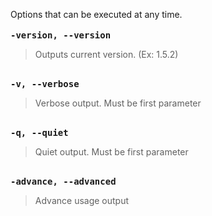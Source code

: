 Options that can be executed at any time.
<br /><br />
<strong><kbd>-version, --version</kbd></strong>
<blockquote>Outputs current version. (Ex: 1.5.2)</blockquote>

<br />
<strong><kbd>-v, --verbose</kbd></strong>
<blockquote>Verbose output. Must be first parameter</blockquote>

<br />
<strong><kbd>-q, --quiet</kbd></strong>
<blockquote>Quiet output. Must be first parameter</blockquote>

<br />
<strong><kbd>-advance, --advanced</kbd></strong>
<blockquote>Advance usage output</blockquote>